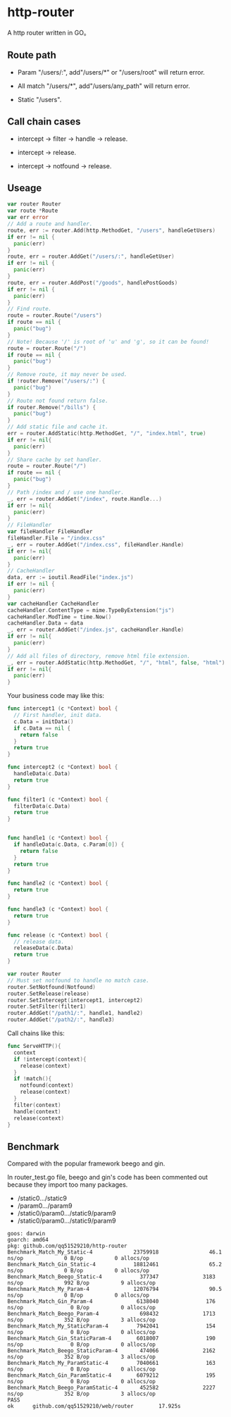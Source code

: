 # http-router

A http router written in GO。

## Route path
- Param "/users/:", add"/users/*" or "/users/root" will return error. 

- All match "/users/\*", add"/users/any_path" will return error. 

- Static "/users".

## Call chain cases
- intercept -> filter -> handle -> release. 

- intercept -> release. 

- intercept -> notfound -> release.

## Useage

```go
var router Router
var route *Route
var err error
// Add a route and handler.
route, err := router.Add(http.MethodGet, "/users", handleGetUsers)
if err != nil {
  panic(err)
}
route, err = router.AddGet("/users/:", handleGetUser)
if err != nil {
  panic(err)
}
route, err = router.AddPost("/goods", handlePostGoods)
if err != nil {
  panic(err)
}
// Find route.
route = router.Route("/users")
if route == nil {
  panic("bug")
}
// Note! Because '/' is root of 'u' and 'g', so it can be found!
route = router.Route("/")
if route == nil {
  panic("bug")
}
// Remove route, it may never be used.
if !router.Remove("/users/:") {
  panic("bug")
}
// Route not found return false.
if router.Remove("/bills") {
  panic("bug")
}
// Add static file and cache it.
err = router.AddStatic(http.MethodGet, "/", "index.html", true)
if err != nil{
  panic(err)
}
// Share cache by set handler.
route = router.Route("/")
if route == nil {
  panic("bug")
}
// Path /index and / use one handler.
_, err = router.AddGet("/index", route.Handle...)
if err != nil{
  panic(err)
}
// FileHandler
var fileHandler FileHandler
fileHandler.File = "/index.css"
_, err = router.AddGet("/index.css", fileHandler.Handle)
if err != nil{
  panic(err)
}
// CacheHandler
data, err := ioutil.ReadFile("index.js")
if err != nil {
  panic(err)
}
var cacheHandler CacheHandler
cacheHandler.ContentType = mime.TypeByExtension("js")
cacheHandler.ModTime = time.Now()
cacheHandler.Data = data
_, err = router.AddGet("/index.js", cacheHandler.Handle)
if err != nil{
  panic(err)
}
// Add all files of directory, remove html file extension.
_, err = router.AddStatic(http.MethodGet, "/", "html", false, "html")
if err != nil{
  panic(err)
}
```
Your business code may like this:

```go
func intercept1 (c *Context) bool {
  // First handler, init data.
  c.Data = initData()
  if c.Data == nil {
    return false
  }
  return true
}

func intercept2 (c *Context) bool {
  handleData(c.Data)
  return true
}

func filter1 (c *Context) bool {
  filterData(c.Data)
  return true
}


func handle1 (c *Context) bool {
  if handleData(c.Data, c.Param[0]) {
  	return false
  }
  return true
}

func handle2 (c *Context) bool {
  return true
}

func handle3 (c *Context) bool {
  return true
}

func release (c *Context) bool {
  // release data.
  releaseData(c.Data)
  return true
}

var router Router
// Must set notfound to handle no match case.
router.SetNotfound(Notfound)
router.SetRelease(release)
router.SetIntercept(intercept1, intercept2)
router.SetFilter(filter1)
router.AddGet("/path1/:", handle1, handle2)
router.AddGet("/path2/:", handle3)
```

Call chains like this:

```go
func ServeHTTP(){
  context
  if !intercept(context){
    release(context)
  }
  if !match(){
    notfound(context)
    release(context)
  }
  filter(context)
  handle(context)
  release(context)
}
```



## Benchmark

Compared with the popular framework beego and gin. 

In router_test.go file, beego and gin's code has been commented out because they import too many packages.

- /static0.../static9
- /param0.../param9
- /static0/param0.../static9/param9
- /static0/param0.../static9/param9

```golang
goos: darwin
goarch: amd64
pkg: github.com/qq51529210/http-router
Benchmark_Match_My_Static-4             23759918                46.1 ns/op             0 B/op          0 allocs/op
Benchmark_Match_Gin_Static-4            18812461                65.2 ns/op             0 B/op          0 allocs/op
Benchmark_Match_Beego_Static-4            377347              3183 ns/op             992 B/op          9 allocs/op
Benchmark_Match_My_Param-4              12076794                90.5 ns/op             0 B/op          0 allocs/op
Benchmark_Match_Gin_Param-4              6138040               176 ns/op               0 B/op          0 allocs/op
Benchmark_Match_Beego_Param-4             698432              1713 ns/op             352 B/op          3 allocs/op
Benchmark_Match_My_StaticParam-4         7942041               154 ns/op               0 B/op          0 allocs/op
Benchmark_Match_Gin_StaticParam-4        6018007               190 ns/op               0 B/op          0 allocs/op
Benchmark_Match_Beego_StaticParam-4       474066              2162 ns/op             352 B/op          3 allocs/op
Benchmark_Match_My_ParamStatic-4         7040661               163 ns/op               0 B/op          0 allocs/op
Benchmark_Match_Gin_ParamStatic-4        6079212               195 ns/op               0 B/op          0 allocs/op
Benchmark_Match_Beego_ParamStatic-4       452582              2227 ns/op             352 B/op          3 allocs/op
PASS
ok      github.com/qq51529210/web/router        17.925s
```
